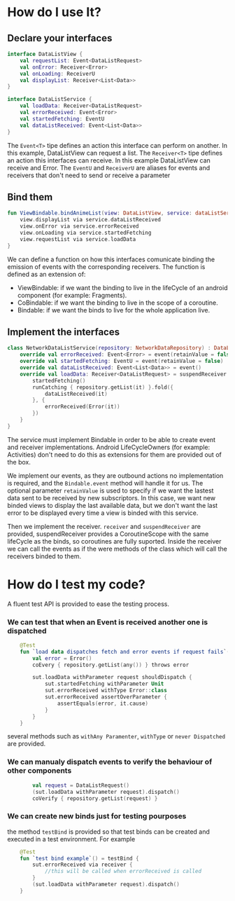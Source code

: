 # How do I use It?
## Declare your interfaces
```kotlin
interface DataListView {
    val requestList: Event<DataListRequest>
    val onError: Receiver<Error>
    val onLoading: ReceiverU
    val displayList: Receiver<List<Data>>
}

interface DataListService {
    val loadData: Receiver<DataListRequest>
    val errorReceived: Event<Error>
    val startedFetching: EventU
    val dataListReceived: Event<List<Data>>
}
```
The `Event<T>` tipe defines an action this interface can perform on another. In this example, DataListView can request a list.
The `Receiver<T>` tipe defines an action this interfaces can receive. In this example DataListView can receive and Error.
The `EventU` and `ReceiverU` are aliases for events and receivers that don't need to send or receive a parameter
## Bind them
```kotlin
fun ViewBindable.bindAnimeList(view: DataListView, service: dataListService) = bind {
    view.displayList via service.dataListReceived
    view.onError via service.errorReceived
    view.onLoading via service.startedFetching
    view.requestList via service.loadData
}
```
We can define a function on how this interfaces comunicate binding the emission of events with the corresponding receivers.
The function is defined as an extension of:
* ViewBindable: if we want the binding to live in the lifeCycle of an android component (for example: Fragments).
* CoBindable: if we want the binding to live in the scope of a coroutine.
* Bindable: if we want the binds to live for the whole application live.

## Implement the interfaces
```kotlin
class NetworkDataListService(repository: NetworkDataRepository) : DataListService, Bindable {
    override val errorReceived: Event<Error> = event(retainValue = false)
    override val startedFetching: EventU = event(retainValue = false)
    override val dataListReceived: Event<List<Data>> = event()
    override val loadData: Receiver<DataListRequest> = suspendReceiver {
        startedFetching()
        runCatching { repository.getList(it) }.fold({
            dataListReceived(it)
        }, {
            errorReceived(Error(it))
        })
    }
}
```
The service must implement Bindable in order to be able to create event and receiver implementations. Android LifeCycleOwners (for example: Activities) don't need to do this as extensions for them are provided out of the box.

We implement our events, as they are outbound actions no implementation is required, and the `Bindable.event` method will handle it for us.
The optional parameter `retainValue` is used to specify if we want the lastest data sent to be received by new subscriptors. In this case, we want new binded views to display the last available data, but we don't want the last error to be displayed every time a view is binded with this service.

Then we implement the receiver. `receiver` and `suspendReceiver` are provided, suspendReceiver provides a CoroutineScope with the same lifeCycle as the binds, so coroutines are fully suported. Inside the receiver we can call the events as if the were methods of the class which will call the receivers binded to them.

# How do I test my code?
A fluent test API is provided to ease the testing process.
### We can test that when an Event is received another one is dispatched
```kotlin
    @Test
    fun `load data dispatches fetch and error events if request fails`() {
        val error = Error()
        coEvery { repository.getList(any()) } throws error

        sut.loadData withParameter request shouldDispatch {
            sut.startedFetching withParameter Unit
            sut.errorReceived withType Error::class
            sut.errorReceived assertOverParameter {
                assertEquals(error, it.cause)
            }
        }
    }
```
several methods such as `withAny Paramenter`, `withType` or `never Dispatched` are provided.
### We can manualy dispatch events to verify the behaviour of other components
```kotlin
        val request = DataListRequest()
        (sut.loadData withParameter request).dispatch()
        coVerify { repository.getList(request) }
```
### We can create new binds just for testing pourposes 
the method `testBind` is provided so that test binds can be created and executed in a test environment.
For example
```kotlin
    @Test
    fun `test bind example`() = testBind {
        sut.errorReceived via receiver {
            //this will be called when errorReceived is called
        }
        (sut.loadData withParameter request).dispatch()
    }
```
